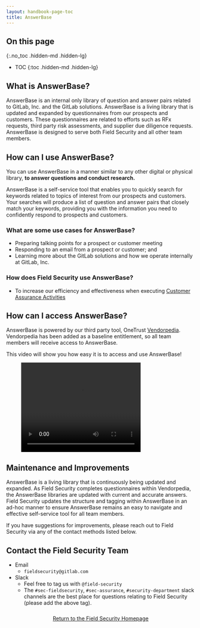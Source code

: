 ```yaml
---
layout: handbook-page-toc
title: AnswerBase
---
```


## On this page
{:.no_toc .hidden-md .hidden-lg}

- TOC
{:toc .hidden-md .hidden-lg}

## What is AnswerBase?

AnswerBase is an internal only library of question and answer pairs related to GitLab, Inc. and the GitLab solutions. AnswerBase is a living library that is updated and expanded by questionnaires from our prospects and customers. These questionnaires are related to efforts such as RFx requests, third party risk assessments, and supplier due diligence requests. AnswerBase is designed to serve both Field Security and all other team members.

## How can I use AnswerBase?

You can use AnswerBase in a manner similar to any other digital or physical library, **to answer questions and conduct research.** 

AnswerBase is a self-service tool that enables you to quickly search for keywords related to topics of interest from our prospects and customers. Your searches will produce a list of question and answer pairs that closely match your keywords, providing you with the information you need to confidently respond to prospects and customers.

### What are some use cases for AnswerBase?

* Preparing talking points for a prospect or customer meeting
* Responding to an email from a prospect or customer; and
* Learning more about the GitLab solutions and how we operate internally at GitLab, Inc.

### How does Field Security use AnswerBase?

* To increase our efficiency and effectiveness when executing [Customer Assurance Activities](https://about.gitlab.com/handbook/security/security-assurance/field-security/customer-security-assessment-process.html)

## How can I access AnswerBase?

AnswerBase is powered by our third party tool, OneTrust [Vendorpedia](https://about.gitlab.com/handbook/security/security-assurance/field-security/Vendorpedia.html). Vendorpedia has been added as a baseline entitlement, so all team members will receive access to AnswerBase.

This video will show you how easy it is to access and use AnswerBase!

<figure class="video_container">
  <video controls="true" allowfullscreen="true" width="320" height="240">
    <source src="/sites/handbook/source/handbook/security/security-assurance/field-security/AnswerBase%20Training%20Video%20-%20Final.mp4/" type="video/mp4">
    <source src="/sites/handbook/source/handbook/security/security-assurance/field-security/AnswerBase%20Training%20Video%20-%20Final.ogg/" type="video/ogg">
    <source src="/sites/handbook/source/handbook/security/security-assurance/field-security/AnswerBase%20Training%20Video%20-%20Final.webm/" type="video/webm">
  </video>
</figure>

## Maintenance and Improvements

AnswerBase is a living library that is continuously being updated and expanded. As Field Security completes questionnaires within Vendorpedia, the AnswerBase libraries are updated with current and accurate answers. Field Security updates the structure and tagging within AnswerBase in an ad-hoc manner to ensure AnswerBase remains an easy to navigate and effective self-service tool for all team members.

If you have suggestions for improvements, please reach out to Field Security via any of the contact methods listed below.

## Contact the Field Security Team

* Email
   * `fieldsecurity@gitlab.com`
* Slack
   * Feel free to tag us with `@field-security`
   * The `#sec-fieldsecurity`, `#sec-assurance`, `#security-department` slack channels are the best place for questions relating to Field Security (please add the above tag).

<div class="flex-row" markdown="0" style="height:40px">
    <a href="https://about.gitlab.com/handbook/security/security-assurance/field-security/" class="btn btn-purple-inv" style="width:100%;height:100%;margin:1px;display:flex;justify-content:center;align-items:center;">Return to the Field Security Homepage</a>
</div>
